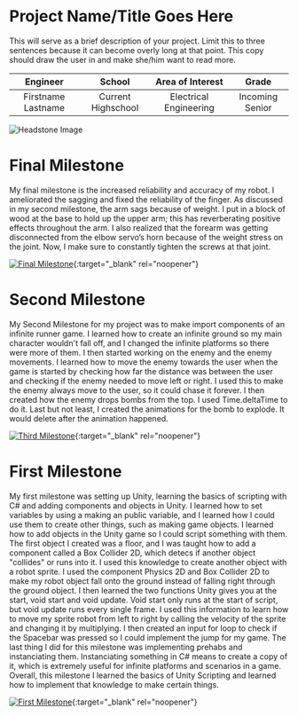 ﻿# Project Name/Title Goes Here
This will serve as a brief description of your project. Limit this to three sentences because it can become overly long at that point. This copy should draw the user in and make she/him want to read more.

| **Engineer** | **School** | **Area of Interest** | **Grade** |
|:--:|:--:|:--:|:--:|
| Firstname Lastname | Current Highschool | Electrical Engineering | Incoming Senior

![Headstone Image](https://bluestampengineering.com/wp-content/uploads/2016/05/improve.jpg)
  
# Final Milestone
My final milestone is the increased reliability and accuracy of my robot. I ameliorated the sagging and fixed the reliability of the finger. As discussed in my second milestone, the arm sags because of weight. I put in a block of wood at the base to hold up the upper arm; this has reverberating positive effects throughout the arm. I also realized that the forearm was getting disconnected from the elbow servo’s horn because of the weight stress on the joint. Now, I make sure to constantly tighten the screws at that joint. 

[![Final Milestone](https://res.cloudinary.com/marcomontalbano/image/upload/v1612573869/video_to_markdown/images/youtube--F7M7imOVGug-c05b58ac6eb4c4700831b2b3070cd403.jpg )](https://www.youtube.com/watch?v=F7M7imOVGug&feature=emb_logo "Final Milestone"){:target="_blank" rel="noopener"}

# Second Milestone
My Second Milestone for my project was to make import components of an infinite runner game. I learned how to create an infinite ground so my main character wouldn't fall off, and I changed the infinite platforms so there were more of them. I then started working on the enemy and the enemy movements. I learned how to move the enemy towards the user when the game is started by checking how far the distance was between the user and checking if the enemy needed to move left or right. I used this to make the enemy always move to the user, so it could chase it forever. I then created how the enemy drops bombs from the top. I used Time.deltaTime to do it. Last but not least, I created the animations for the bomb to explode. It would delete after the animation happened.

[![Third Milestone](https://res.cloudinary.com/marcomontalbano/image/upload/v1612574014/video_to_markdown/images/youtube--y3VAmNlER5Y-c05b58ac6eb4c4700831b2b3070cd403.jpg)](https://www.youtube.com/watch?v=y3VAmNlER5Y&feature=emb_logo "Second Milestone"){:target="_blank" rel="noopener"}
# First Milestone
  
My first milestone was setting up Unity, learning the basics of scripting with C# and adding components and objects in Unity. I learned how to set variables by using a making an public variable, and I learned how I could use them to create other things, such as making game objects. I learned how to add objects in the Unity game so I could script something with them. The first object I created was a floor, and I was taught how to add a component called a Box Collider 2D, which detecs if another object "collides" or runs into it. I used this knowledge to create another object with a robot sprite. I used the component Physics 2D and Box Collider 2D to make my robot object fall onto the ground instead of falling right through the ground object. I then learned the two functions Unity gives you at the start, void start and void update. Void start only runs at the start of script, but void update runs every single frame. I used this information to learn how to move my sprite robot from left to right by calling the velocity of the sprite and changing it by multiplying. I then created an input for loop to check if the Spacebar was pressed so I could implement the jump for my game. The last thing I did for this milestone was implementing prehabs and instanciating them. Instanciating something in C# means to create a copy of it, which is extremely useful for infinite platforms and scenarios in a game. Overall, this milestone I learned the basics of Unity Scripting and learned how to implement that knowledge to make certain things.


[![First Milestone](https://res.cloudinary.com/marcomontalbano/image/upload/v1612574117/video_to_markdown/images/youtube--CaCazFBhYKs-c05b58ac6eb4c4700831b2b3070cd403.jpg)](https://www.youtube.com/watch?v=24N3mv7mrO8 "First Milestone"){:target="_blank" rel="noopener"}
